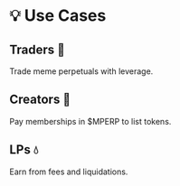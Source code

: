 # 💡 Use Cases

## Traders 💸
Trade meme perpetuals with leverage.

## Creators 🧠
Pay memberships in $MPERP to list tokens.

## LPs 💧
Earn from fees and liquidations.
